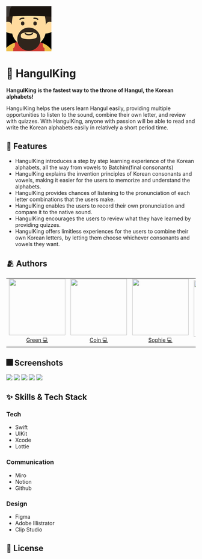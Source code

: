 <img src="./HangulTop/Assets.xcassets/AppIcon.appiconset/120.png">

# :iphone: HangulKing

**HangulKing is the fastest way to the throne of Hangul, the Korean alphabets!**

HangulKing helps the users learn Hangul easily, providing multiple opportunities to listen to the sound, combine their own letter, and review with quizzes.
With HangulKing, anyone with passion will be able to read and write the Korean alphabets easily in relatively a short period time.

## :pushpin: Features

- HangulKing introduces a step by step learning experience of the Korean alphabets, all the way from vowels to Batchim(final consonants)
- HangulKing explains the invention principles of Korean consonants and vowels, making it easier for the users to memorize and understand the alphabets.
- HangulKing provides chances of listening to the pronunciation of each letter combinations that the users make.
- HangulKing enables the users to record their own pronunciation and compare it to the native sound.
- HangulKing encourages the users to review what they have learned by providing quizzes.
- HangulKing offers limitless experiences for the users to combine their own Korean letters, by letting them choose whichever consonants and vowels they want.

## :people_hugging: Authors

<table>
  <tr height="150px">
  <td align="center">
    <a href="https://github.com/jim4020key"><img height="150px" width="150px" src="https://user-images.githubusercontent.com/76623853/182307678-c62bdf5c-9abd-475d-9fce-2080b570c8f8.PNG"/></a>
    <br />
    <a href="https://github.com/jim4020key">Green 💻</a>
  </td>
  <td align="center">
    <a href="https://github.com/Juhwa-Lee1023"><img height="150px" width="150px" src="https://user-images.githubusercontent.com/76623853/182310059-a553a3de-2129-44e3-85cf-bc5c7d6c8d29.png"/></a>
    <br />
    <a href="https://github.com/Juhwa-Lee1023">Coin 💻</a>
  </td>
  <td align="center">
      <a href="https://github.com/eeunho"><img height="150" width="150" src="https://user-images.githubusercontent.com/76623853/182309413-aabd28ef-4e35-4b44-b5fd-7aa6810d2046.jpeg"/></a>
      <br />
      <a href="https://github.com/eeunho">Sophie 💻</a>
    </td>
  <td align="center">
    <a href="https://github.com/KiYoonSu"><img height="150px" width="150px" src="https://user-images.githubusercontent.com/76623853/182309289-e4d305ba-c8d9-4811-9a2a-7b6f77a7c284.png"/></a>
    <br />
    <a href="https://github.com/KiYoonSu">Leticia 🎨</a>
  </td>
  <td align="center">
    <a href="https://github.com/100seo"><img height="150px" width="150px" src="https://user-images.githubusercontent.com/76623853/182309483-684fcd1d-9312-4f90-88ce-7afd7dd4c2a1.png"/></a>
    <br />
    <a href="https://github.com/100seo">Louie 🎨</a>
  </td>
  </tr>
</table>


## :fireworks: Screenshots

<p>
  <img src="https://user-images.githubusercontent.com/76623853/182304011-05153d81-7061-499f-a6ff-4143b7ab8a51.png" width="175">
  <img src="https://user-images.githubusercontent.com/76623853/182304104-977980de-aca1-4e6d-bf0f-e0e67d93d148.png" width="175">
  <img src="https://user-images.githubusercontent.com/76623853/182304234-ba7c1351-6c06-4c58-acdd-219127d27106.png" width="175">
  <img src="https://user-images.githubusercontent.com/76623853/182304270-a195f0fb-d454-4a72-99f2-4ff55443df67.png" width="175">
  <img src="https://user-images.githubusercontent.com/76623853/182304307-5a8f4808-b34e-454a-986f-cead1692c2ef.png" width="175">
</p>



## :sparkles: Skills & Tech Stack


  ### Tech
  - Swift
  - UIKit
  - Xcode
  - Lottie
  ### Communication
  - Miro
  - Notion
  - Github
  ### Design
  - Figma
  - Adobe Illistrator
  - Clip Studio
  

## :lock_with_ink_pen: License

